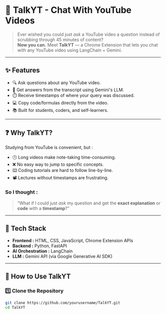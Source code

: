 # 🚀 TalkYT - Chat With YouTube Videos

> Ever wished you could just *ask* a YouTube video a question instead of scrubbing through 45 minutes of content?  
**Now you can.** Meet **TalkYT** — a Chrome Extension that lets you chat with any YouTube video using LangChain + Gemini.

---

## ✨ Features

- 🔍 Ask questions about any YouTube video.
- 🧠 Get answers from the transcript using Gemini's LLM.
- ⏱️ Receive timestamps of where your query was discussed.
- 💻 Copy code/formulas directly from the video.
- 📚 Built for students, coders, and self-learners.

---

## ❓ Why TalkYT?

Studying from YouTube is convenient, but :
- 🕒 Long videos make note-taking time-consuming.
- ❌ No easy way to jump to specific concepts.
- ⌨️ Coding tutorials are hard to follow line-by-line.
- 📽️ Lectures without timestamps are frustrating.

### So I thought :
> “What if I could just *ask* my question and get the **exact explanation** or **code** with a **timestamp**?”

---

## 🧠 Tech Stack

- **Frontend :** HTML, CSS, JavaScript, Chrome Extension APIs  
- **Backend :** Python, FastAPI  
- **AI Orchestration :** LangChain  
- **LLM :** Gemini API (via Google Generative AI SDK)

---

## 🧪 How to Use TalkYT

### 1️⃣ Clone the Repository

```bash
git clone https://github.com/yourusername/TalkYT.git
cd TalkYT

